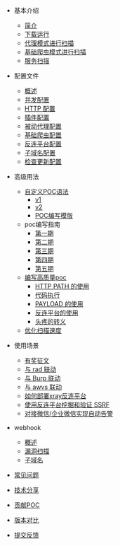 - 基本介绍
  - [简介](tutorial/introduce.md)
  - [下载运行](tutorial/prepare.md)
  - [代理模式进行扫描](tutorial/webscan_proxy.md)
  - [基础爬虫模式进行扫描](tutorial/webscan_basic_crawler.md)
  - [服务扫描](tutorial/service_scan.md)
- 配置文件
  - [概述](configration/README.md)
  - [并发配置](configration/parallel.md)
  - [HTTP 配置](configration/http.md)
  - [插件配置](configration/plugins.md)
  - [被动代理配置](configration/mitm.md)
  - [基础爬虫配置](configration/basic-crawler.md)
  - [反连平台配置](configration/reverse.md)
  - [子域名配置](configration/subdomain.md)
  - [检查更新配置](configration/update.md)
- 高级用法
  - [自定义POC语法](guide/poc.md)
    - [v1](guide/poc/v1.md)
    - [v2](guide/poc/v2.md)
    - [POC编写模版](guide/poc/template.md)
  - poc编写指南
    - [第一期](guide/course/phaseI.md)
    - [第二期](guide/course/phaseII.md)
    - [第三期](guide/course/phaseIII.md)
    - [第四期](guide/course/phaseIV.md)
    - [第五期](guide/course/phaseV.md)
  - [编写高质量poc](guide/high_quality_poc.md)
    - [HTTP PATH 的使用](guide/skill/path.md)
    - [代码执行](guide/skill/rce.md)
    - [PAYLOAD 的使用](guide/skill/payload.md)
    - [反连平台的使用](guide/skill/reverse.md)
    - [头疼的转义](guide/skill/escape.md)
  - [优化扫描速度](guide/speed.md)
- 使用场景
  - [有奖征文](scenario/intro.md)
  - [与 rad 联动](scenario/rad.md)
  - [与 Burp 联动](scenario/burp.md)
  - [与 awvs 联动](scenario/awvs.md)
  - [如何部署xray反连平台](scenario/reverse.md)
  - [使用反连平台挖掘和验证 SSRF](scenario/reverse_server_ssrf.md)
  - [对接微信/企业微信实现自动告警](scenario/xray_vuln_alert.md)

- webhook
  - [概述](webhook/webhook.md)
  - [漏洞扫描](webhook/vuln.md)
  - [子域名](webhook/subdomain.md)
- [常见问题](guide/faq.md)
- [技术分享](share/share.md)
- [贡献POC](guide/contribute.md)
- [版本对比](https://xray.cool/compare/)
- [提交反馈](guide/feedback.md)
